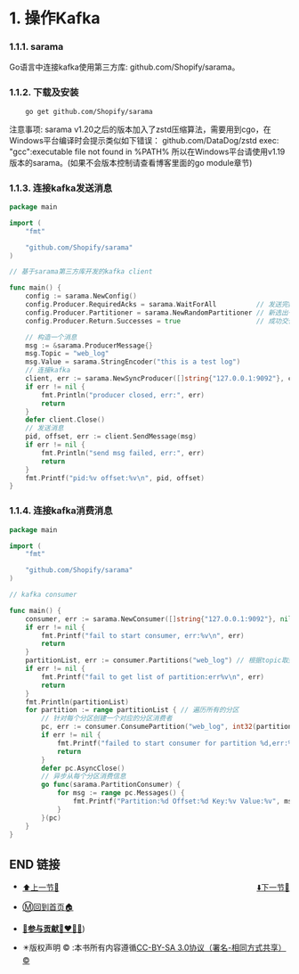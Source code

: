 # 1. 操作Kafka

### 1.1.1. sarama

Go语言中连接kafka使用第三方库: github.com/Shopify/sarama。

### 1.1.2. 下载及安装

```
    go get github.com/Shopify/sarama
```

注意事项: sarama v1.20之后的版本加入了zstd压缩算法，需要用到cgo，在Windows平台编译时会提示类似如下错误： github.com/DataDog/zstd exec: "gcc":executable file not found in %PATH% 所以在Windows平台请使用v1.19版本的sarama。(如果不会版本控制请查看博客里面的go module章节)

### 1.1.3. 连接kafka发送消息

```go
package main

import (
    "fmt"

    "github.com/Shopify/sarama"
)

// 基于sarama第三方库开发的kafka client

func main() {
    config := sarama.NewConfig()
    config.Producer.RequiredAcks = sarama.WaitForAll          // 发送完数据需要leader和follow都确认
    config.Producer.Partitioner = sarama.NewRandomPartitioner // 新选出一个partition
    config.Producer.Return.Successes = true                   // 成功交付的消息将在success channel返回

    // 构造一个消息
    msg := &sarama.ProducerMessage{}
    msg.Topic = "web_log"
    msg.Value = sarama.StringEncoder("this is a test log")
    // 连接kafka
    client, err := sarama.NewSyncProducer([]string{"127.0.0.1:9092"}, config)
    if err != nil {
        fmt.Println("producer closed, err:", err)
        return
    }
    defer client.Close()
    // 发送消息
    pid, offset, err := client.SendMessage(msg)
    if err != nil {
        fmt.Println("send msg failed, err:", err)
        return
    }
    fmt.Printf("pid:%v offset:%v\n", pid, offset)
}
```

### 1.1.4. 连接kafka消费消息

```go
package main

import (
    "fmt"

    "github.com/Shopify/sarama"
)

// kafka consumer

func main() {
    consumer, err := sarama.NewConsumer([]string{"127.0.0.1:9092"}, nil)
    if err != nil {
        fmt.Printf("fail to start consumer, err:%v\n", err)
        return
    }
    partitionList, err := consumer.Partitions("web_log") // 根据topic取到所有的分区
    if err != nil {
        fmt.Printf("fail to get list of partition:err%v\n", err)
        return
    }
    fmt.Println(partitionList)
    for partition := range partitionList { // 遍历所有的分区
        // 针对每个分区创建一个对应的分区消费者
        pc, err := consumer.ConsumePartition("web_log", int32(partition), sarama.OffsetNewest)
        if err != nil {
            fmt.Printf("failed to start consumer for partition %d,err:%v\n", partition, err)
            return
        }
        defer pc.AsyncClose()
        // 异步从每个分区消费信息
        go func(sarama.PartitionConsumer) {
            for msg := range pc.Messages() {
                fmt.Printf("Partition:%d Offset:%d Key:%v Value:%v", msg.Partition, msg.Offset, msg.Key, msg.Value)
            }
        }(pc)
    }
}
```

## END 链接
<ul><li><div><a href = '41.md' style='float:left'>⬆️上一节🔗</a><a href = '43.md' style='float: right'>⬇️下一节🔗</a></div></li></ul>

+ [Ⓜ️回到首页🏠](../README.md)

+ [**🫵参与贡献💞❤️‍🔥💖**](https://nsddd.top/archives/contributors))

+ ✴️版权声明 &copy; :本书所有内容遵循[CC-BY-SA 3.0协议（署名-相同方式共享）&copy;](http://zh.wikipedia.org/wiki/Wikipedia:CC-by-sa-3.0协议文本) 

